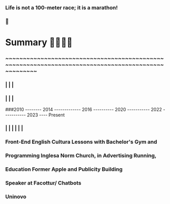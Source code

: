 ### Life is not a 100-meter race; it is a marathon!
### 🎈
# Summary 🏃‍♂️🏃‍♀️
### ~~~~~~~~~~~~~~~~~~~~~~~~~~~~~~~~~~~~~~~~~~~~~~~~~~~~~~~~~~~~~~~~~~~~~~~~~~~~~~~~~~~~~~~~~~~~~~~~~~~
### |                         |                            |
### |                         |                            |
###2010 -------- 2014 ------------- 2016 ---------- 2020 ----------- 2022 ----------- 2023 ---- Present
### |             |                  |               |                |                |
### Front-End     English         Cultura          Lessons with     Bachelor's       Gym and
### Programming                   Inglesa          Norm Church,     in Advertising   Running,
###                                 Education       Former Apple     and Publicity    Building
###                                                Speaker          at Facottur/    Chatbots
###                                                                 Uninovo
